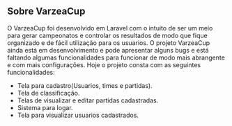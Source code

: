 ## Sobre VarzeaCup

O VarzeaCup foi desenvolvido em Laravel com o intuito de ser um meio para gerar campeonatos e controlar os resultados de modo que fique organizado e de fácil utilização para os usuarios. O projeto VarzeaCup ainda está em desenvolvimento e pode apresentar alguns bugs e está faltando algumas funcionalidades  para funcionar de modo mais abrangente e com mais configurações. Hoje o projeto consta com as seguintes funcionalidades:

- Tela para cadastro(Usuarios, times e partidas).
- Tela de classificação.
- Telas de visualizar e editar partidas cadastradas.
- Sistema para logar.
- Tela para visualizar usuarios cadastrados.



